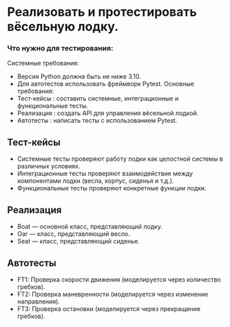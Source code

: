 # Реализовать и протестировать вёсельную лодку.
### Что нужно для тестирования:
Системные требования:
- Версия Python должна быть не ниже 3.10.
- Для автотестов использовать фреймворк Pytest.
Основные требования:
- Тест-кейсы : составить системные, интеграционные и функциональные тесты.
- Реализация : создать API для управления вёсельной лодкой.
- Автотесты : написать тесты с использованием Pytest.
## Тест-кейсы
- Системные тесты проверяют работу лодки как целостной системы в различных условиях.
- Интеграционные тесты проверяют взаимодействие между компонентами лодки (весла, корпус, сиденья и т.д.).
- Функциональные тесты проверяют конкретные функции лодки.
## Реализация
- Boat — основной класс, представляющий лодку.
- Oar — класс, представляющий весло.
- Seat — класс, представляющий сиденье.
## Автотесты
- FT1: Проверка скорости движения (моделируется через количество гребков).
- FT2: Проверка маневренности (моделируется через изменение направления).
- FT3: Проверка остановки (моделируется через прекращение гребков).
